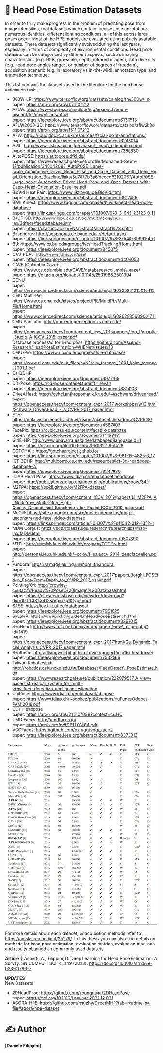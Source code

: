 # 📎 Head Pose Estimation Datasets
In order to truly make progress in the problem of predicting pose from image intensities, real datasets which contain precise pose annotations, numerous identities, different lighting conditions, all of this across large poses occur.
Most of the HPE models are evaluated using publicly available datasets. These datasets significantly evolved during the last years, especially in terms of complexity of environmental conditions.
Head pose datasets can be categorized by different aspects, such as imaging characteristics (e.g. RGB, grayscale, depth, infrared images), data diversity (e.g. head pose angles ranges, or number of degrees of freedom), acquisition scenario (e.g. in laboratory vs in-the-wild), annotation type, and annotation technique.

This list contains the datasets used in the literature for the head pose estimation task:

- 300W-LP: https://www.tensorflow.org/datasets/catalog/the300w\_lp <br/>
paper: https://arxiv.org/abs/1511.07212
- AFLW: https://www.tugraz.at/institute/icg/research/team-bischof/lrs/downloads/aflw/ <br/>
paper: https://ieeexplore.ieee.org/abstract/document/6130513
- AFLW2000-3D: https://www.tensorflow.org/datasets/catalog/aflw2k3d <br/>
paper: https://arxiv.org/abs/1511.07212
- AFW: https://ibug.doc.ic.ac.uk/resources/facial-point-annotations/ <br/>
paper: https://ieeexplore.ieee.org/abstract/document/6248014
- AISL: http://www.aisl.cs.tut.ac.jp/dataset\_head\_orientation.html <br/>
paper: https://ieeexplore.ieee.org/abstract/document/7380830
- AutoPOSE: https://autopose.dfki.de/ <br/>
paper: https://www.researchgate.net/profile/Mohamed-Selim-12/publication/340042088_AutoPOSE_Large-scale_Automotive_Driver_Head_Pose_and_Gaze_Dataset_with_Deep_Head_Orientation_Baseline/links/5e7877b3a6fdcccd62192067/AutoPOSE-Large-scale-Automotive-Driver-Head-Pose-and-Gaze-Dataset-with-Deep-Head-Orientation-Baseline.pdf
- BioVid Heat Pain: https://www.iikt.ovgu.de/BioVid.html <br/>
paper: https://ieeexplore.ieee.org/abstract/document/6617456
- BIWI Kinect: https://www.kaggle.com/kmader/biwi-kinect-head-pose-database <br/>
paper: https://link.springer.com/chapter/10.1007/978-3-642-23123-0_11
- BJUT-3D: http://www.bjpu.edu.cn/sci/multimedia/mul-lab/3dface/facedatabase.htm <br/>
paper: https://crad.ict.ac.cn/EN/abstract/abstract1023.shtml
- Bosphorus: http://bosphorus.ee.boun.edu.tr/default.aspx <br/>
paper: https://link.springer.com/chapter/10.1007/978-3-540-89991-4_6
- BU: https://www.cs.bu.edu/groups/ivc/HeadTracking/Home.html <br/>
paper: https://ieeexplore.ieee.org/document/845375
- CAS-PEAL: http://www.jdl.ac.cn/peal <br/>
paper: https://ieeexplore.ieee.org/abstract/document/4404053
- CAVE (Columbia Gaze): https://www.cs.columbia.edu/CAVE/databases/columbia\_gaze/ <br/>
paper: https://dl.acm.org/doi/abs/10.1145/2501988.2501994
- CCNU <br/>
paper: https://www.sciencedirect.com/science/article/pii/S0925231215010413
- CMU Multi-Pie: https://www.cs.cmu.edu/afs/cs/project/PIE/MultiPie/Multi-Pie/Home.html <br/>
paper: https://www.sciencedirect.com/science/article/pii/S0262885609001711
- CMU Panoptic: http://domedb.perception.cs.cmu.edu/ <br/>
paper: https://openaccess.thecvf.com/content_iccv_2015/papers/Joo_Panoptic_Studio_A_ICCV_2015_paper.pdf <br/>
Database processed for head pose: https://github.com/Ascend-Research/HeadPoseEstimation-WHENet/issues/13
- CMU-Pie: https://www.ri.cmu.edu/project/pie-database/ <br/>
paper: https://www.ri.cmu.edu/pub_files/pub2/sim_terence_2001_1/sim_terence_2001_1.pdf
- Dali3DHP <br/>
paper: https://ieeexplore.ieee.org/document/6977105
- DD-Pose: https://dd-pose-dataset.tudelft.nl/eval/ <br/>
paper: https://ieeexplore.ieee.org/abstract/document/8814103
- DriveAHead: https://cvhci.anthropomatik.kit.edu/~aschwarz/driveahead/ <br/>
paper: https://openaccess.thecvf.com/content_cvpr_2017_workshops/w13/html/Schwarz_DriveAHead_-_A_CVPR_2017_paper.html
- ETH: https://data.vision.ee.ethz.ch/cvl/vision2/datasets/headposeCVPR08/ <br/>
paper: https://ieeexplore.ieee.org/document/4587807
- FacePix: https://cubic.asu.edu/content/facepix-database <br/>
paper: https://ieeexplore.ieee.org/document/1415348
- GI4E-HP: http://www.unavarra.es/gi4e/databases?languageId=1 <br/>
paper: https://dl.acm.org/doi/10.5555/2951132.2951428
- GOTCHA-I: https://gotchaproject.github.io/ <br/>
paper: https://link.springer.com/chapter/10.1007/978-981-15-4825-3_17
- ICT-3DHP: http://multicomp.cs.cmu.edu/resources/ict-3d-headpose-database-2/ <br/>
paper: https://ieeexplore.ieee.org/document/6247980
- IDIAP Head Pose: https://www.idiap.ch/en/dataset/headpose <br/>
paper: http://publications.idiap.ch/index.php/publications/show/349
- M2FPA: https://pp2li.github.io/M2FPA-dataset/ <br/>
paper: https://openaccess.thecvf.com/content_ICCV_2019/papers/Li_M2FPA_A_Multi-Yaw_Multi-Pitch_High-Quality_Dataset_and_Benchmark_for_Facial_ICCV_2019_paper.pdf
- McGill: https://sites.google.com/site/meltemdemirkus/mcgill-unconstrained-face-video-database <br/>
paper: https://link.springer.com/article/10.1007\%2Fs11042-012-1352-1
- MDM Corpus: https://ecs.utdallas.edu/research/researchlabs/msp-lab/MDM.html <br/>
paper: https://ieeexplore.ieee.org/abstract/document/9507390
- MTFL: http://mmlab.ie.cuhk.edu.hk/projects/TCDCN.html <br/>
paper: http://personal.ie.cuhk.edu.hk/~ccloy/files/eccv_2014_deepfacealign.pdf
- Pandora: https://aimagelab.ing.unimore.it/pandora/ <br/>
paper: https://openaccess.thecvf.com/content_cvpr_2017/papers/Borghi_POSEidon_Face-From-Depth_for_CVPR_2017_paper.pdf
- Pointing'04: http://crowley-coutaz.fr/Head\%20Pose\%20Image\%20Database.html <br/>
paper: https://citeseerx.ist.psu.edu/viewdoc/download?doi=10.1.1.381.3419&rep=rep1&type=pdf
- SASE: https://icv.tuit.ut.ee/databases/ <br/>
paper: https://ieeexplore.ieee.org/document/7961825
- SyLaHP: https://www.iikt.ovgu.de/LmHeadPoseEstBench.html <br/>
paper: https://ieeexplore.ieee.org/abstract/document/8297015
- SynHead: http://www.tnt.uni-hannover.de/papers/view\_paper.php?id=1419 <br/>
paper: https://openaccess.thecvf.com/content_cvpr_2017/html/Gu_Dynamic_Facial_Analysis_CVPR_2017_paper.html
- Synthetic: https://liangwei-bit.github.io/web/project/icip16\_headpose/ <br/>
paper: https://ieeexplore.ieee.org/document/7532566
- Taiwan RoboticsLab: http://robotics.csie.ncku.edu.tw/Databases/FaceDetect\_PoseEstimate.htm <br/>
paper: https://www.researchgate.net/publication/222079557_A_view-based_statistical_system_for_multi-view_face_detection_and_pose_estimation
- UbiPose: https://www.idiap.ch/en/dataset/ubipose <br/>
paper: https://www.idiap.ch/~odobez/publications/YuFunesOdobez-PAMI2018.pdf
- UET-Headpose <br/>
paper: https://arxiv.org/abs/2111.07039?context=cs.HC
- UMD Faces: http://umdfaces.io/ <br/>
paper: https://arxiv.org/pdf/1611.01484.pdf
- VGGFace2: https://github.com/ox-vgg/vgg\_face2 <br/>
paper: https://ieeexplore.ieee.org/abstract/document/8373813

![alt text](/img/datasets_table.jpg)

For more details about each dataset, or acquisition methods refer to https://amslaurea.unibo.it/25279/.
In this thesis you can also find details on methods for head pose estimation, evaluation metrics, evaluation pipelines and results obtained on commonly used datasets.

**Article** 📑
Asperti, A., Filippini, D. Deep Learning for Head Pose Estimation: A Survey. SN COMPUT. SCI. 4, 349 (2023). https://doi.org/10.1007/s42979-023-01796-z

**UPDATES** <br/>
New Datasets 
- 2DHeadPose: https://github.com/youngnuaa/2DHeadPose <br/>
paper: https://doi.org/10.1016/j.neunet.2022.12.021
- AGORA-HPE: https://github.com/hnuzhy/DirectMHP?tab=readme-ov-file#agora-hpe-dataset <br/>

# ✍️ Author   
**[Daniele Filippini]**
